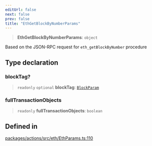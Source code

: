 ```yaml
---
editUrl: false
next: false
prev: false
title: "EthGetBlockByNumberParams"
---
```


> **EthGetBlockByNumberParams**: `object`

Based on the JSON-RPC request for `eth_getBlockByNumber` procedure

## Type declaration

### blockTag?

> `readonly` `optional` **blockTag**: [`BlockParam`](/reference/tevm/actions/type-aliases/blockparam/)

### fullTransactionObjects

> `readonly` **fullTransactionObjects**: `boolean`

## Defined in

[packages/actions/src/eth/EthParams.ts:110](https://github.com/evmts/tevm-monorepo/blob/main/packages/actions/src/eth/EthParams.ts#L110)

